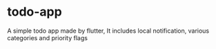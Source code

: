 # todo-app
A simple todo app made by flutter, It includes local notification, various categories and priority flags 
